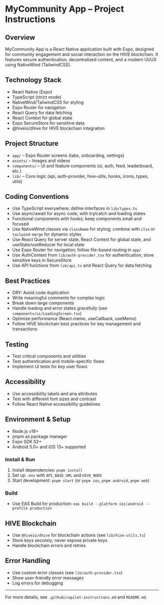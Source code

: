 # MyCommunity App – Project Instructions

## Overview
MyCommunity App is a React Native application built with Expo, designed for community engagement and social interaction on the HIVE blockchain. It features secure authentication, decentralized content, and a modern UI/UX using NativeWind (TailwindCSS).

## Technology Stack
- React Native (Expo)
- TypeScript (strict mode)
- NativeWind/TailwindCSS for styling
- Expo Router for navigation
- React Query for data fetching
- React Context for global state
- Expo SecureStore for sensitive data
- @hiveio/dhive for HIVE blockchain integration

## Project Structure
- `app/` – Expo Router screens (tabs, onboarding, settings)
- `assets/` – Images and videos
- `components/` – UI and feature components (ui, auth, feed, leaderboard, etc.)
- `lib/` – Core logic (api, auth-provider, hive-utils, hooks, icons, types, utils)

## Coding Conventions
- Use TypeScript everywhere; define interfaces in `lib/types.ts`
- Use async/await for async code, with try/catch and loading states
- Functional components with hooks; keep components small and focused
- Use NativeWind classes via `className` for styling; combine with `clsx` or `tailwind-merge` for dynamic styles
- Use React Query for server state, React Context for global state, and useState/useReducer for local state
- Use Expo Router for navigation; follow file-based routing in `app/`
- Use AuthContext from `lib/auth-provider.tsx` for authentication; store sensitive keys in SecureStore
- Use API functions from `lib/api.ts` and React Query for data fetching

## Best Practices
- DRY: Avoid code duplication
- Write meaningful comments for complex logic
- Break down large components
- Handle loading and error states gracefully (see `components/ui/LoadingScreen.tsx`)
- Optimize performance (React.memo, useCallback, useMemo)
- Follow HIVE blockchain best practices for key management and transactions

## Testing
- Test critical components and utilities
- Test authentication and mobile-specific flows
- Implement UI tests for key user flows

## Accessibility
- Use accessibility labels and aria attributes
- Test with different font sizes and contrast
- Follow React Native accessibility guidelines

## Environment & Setup
- Node.js v18+
- pnpm as package manager
- Expo SDK 52+
- Android 5.0+ and iOS 13+ supported

### Install & Run
1. Install dependencies: `pnpm install`
2. Set up `.env` with `API_BASE_URL` and `HIVE_NODE`
3. Start development: `pnpm start` (or `pnpm ios`, `pnpm android`, `pnpm web`)

### Build
- Use EAS Build for production: `eas build --platform ios|android --profile production`

## HIVE Blockchain
- Use `@hiveio/dhive` for blockchain actions (see `lib/hive-utils.ts`)
- Store keys securely; never expose private keys
- Handle blockchain errors and retries

## Error Handling
- Use custom error classes (see `lib/auth-provider.tsx`)
- Show user-friendly error messages
- Log errors for debugging

---
For more details, see `.github/copilot-instructions.md` and `README.md`.
